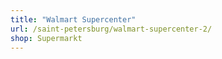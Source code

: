 ```yaml
---
title: "Walmart Supercenter"
url: /saint-petersburg/walmart-supercenter-2/
shop: Supermarkt
---
```

